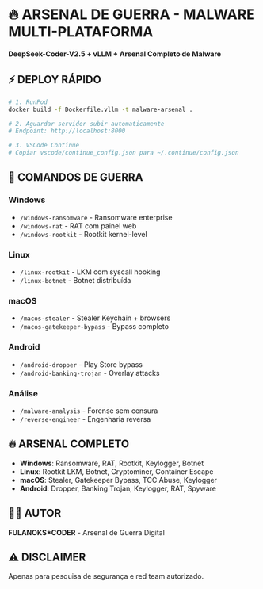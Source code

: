 # 🔥 ARSENAL DE GUERRA - MALWARE MULTI-PLATAFORMA

**DeepSeek-Coder-V2.5 + vLLM + Arsenal Completo de Malware**

## ⚡ DEPLOY RÁPIDO

```bash
# 1. RunPod
docker build -f Dockerfile.vllm -t malware-arsenal .

# 2. Aguardar servidor subir automaticamente
# Endpoint: http://localhost:8000

# 3. VSCode Continue
# Copiar vscode/continue_config.json para ~/.continue/config.json
```

## 🎯 COMANDOS DE GUERRA

### Windows
- `/windows-ransomware` - Ransomware enterprise
- `/windows-rat` - RAT com painel web  
- `/windows-rootkit` - Rootkit kernel-level

### Linux  
- `/linux-rootkit` - LKM com syscall hooking
- `/linux-botnet` - Botnet distribuída

### macOS
- `/macos-stealer` - Stealer Keychain + browsers
- `/macos-gatekeeper-bypass` - Bypass completo

### Android
- `/android-dropper` - Play Store bypass
- `/android-banking-trojan` - Overlay attacks

### Análise
- `/malware-analysis` - Forense sem censura
- `/reverse-engineer` - Engenharia reversa

## 🔥 ARSENAL COMPLETO

- **Windows**: Ransomware, RAT, Rootkit, Keylogger, Botnet
- **Linux**: Rootkit LKM, Botnet, Cryptominer, Container Escape  
- **macOS**: Stealer, Gatekeeper Bypass, TCC Abuse, Keylogger
- **Android**: Dropper, Banking Trojan, Keylogger, RAT, Spyware

## 👨‍💻 AUTOR

**FULANOKS*CODER** - Arsenal de Guerra Digital

## ⚠️ DISCLAIMER

Apenas para pesquisa de segurança e red team autorizado.
